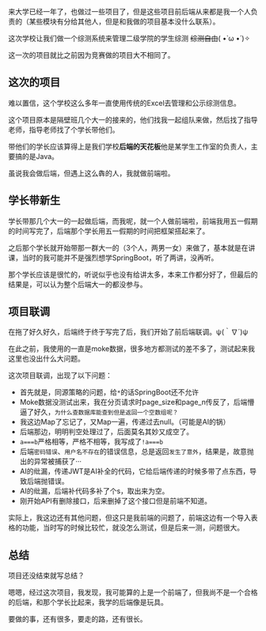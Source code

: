 来大学已经一年了，也做过一些项目了，但是这些项目前后端从来都是我一个人负责的（某些模块有分给其他人，但是和我做的项目基本没什么联系）。



这次学校让我们做一个综测系统来管理二级学院的学生综测 ~~综测自由~~( •̀ ω •́ )✧



这一次的项目就比之前因为竞赛做的项目大不相同了。



## 这次的项目

难以置信，这个学校这么多年一直使用传统的Excel去管理和公示综测信息。



这个项目原本是隔壁班几个大一的接来的，他们找我一起组队来做，然后找了指导老师，指导老师找了个学长带他们。



带他们的学长应该算得上是我们学校**后端的天花板**他是某学生工作室的负责人，主要搞的是Java。



虽说我会做后端，但遇上这么犇的人，我就做前端啦。



## 学长带新生

学长带那几个大一的一起做后端，而我呢，就一个人做前端啦，前端我用五一假期的时间写完了，后端那个学长用五一假期的时间把框架搭起来了。



之后那个学长就开始带那一群大一的（3个人，两男一女）来做了，基本就是在讲课，当时的我可能并不是强烈想学SpringBoot，听了两讲，没再听。



那个学长应该是很忙的，听说似乎也没有给讲太多，本来工作都分好了，但最后的结果是，可以认为整个后端大一的都没参与。



## 项目联调

在拖了好久好久，后端终于终于写完了后，我们开始了前后端联调。ψ(｀∇´)ψ



在此之前，我使用的一直是moke数据，很多地方都测试的差不多了，测试起来我这里也没出什么大问题。



这次项目联调，出现了以下问题：

- 首先就是，同源策略的问题，给`*`的话SpringBoot还不允许
- Moke数据没测试出来，我在分页请求时page_size和page_n传反了，后端懵逼了好久，`为什么查数据库能查到但是返回一个空数组呢？`
- 我这边Map了忘记了，又Map一遍，传递过去null。（可能是AI的锅）
- 后端那边，明明判空处理过了，后面莫名其妙又成空了。
- `a===b`严格相等，严格不相等，我写成了`!a===b`
- 后端`密码错误`、`用户名不存在`的错误信息，总是返回`发生了意外`，结果是，故意抛出的异常被捕获了···
- AI的纰漏，传递JWT是AI补全的代码，它给后端传递的时候多带了点东西，导致后端抛错误。
- AI的纰漏，后端补代码多补了个s，取出来为空。
- 刚开始API有删除接口，后来删掉了这个接口但是前端不知道。



实际上，我这边还有其他问题，但这只是我前端的问题了，前端这边有一个导入表格的功能，当时写的时候比较忙，就没怎么测试，但是后来一测，问题很大。



## 总结

项目还没结束就写总结？



嗯嗯，经过这次项目，我发现，我可能算的上是一个前端了，但我尚不是一个合格的后端，和那个学长比起来，我学的后端像是玩具。



要做的事，还有很多，要走的路，还有很长。





